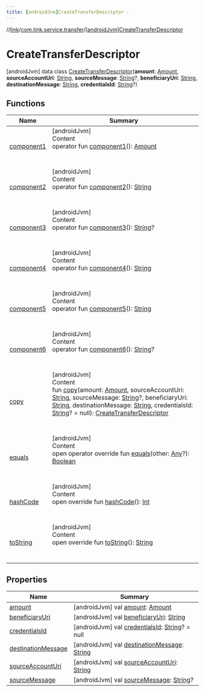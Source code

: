 ```yaml
---
title: [androidJvm]CreateTransferDescriptor -
---
```

//[link](../../index.md)/[com.tink.service.transfer](../index.md)/[[androidJvm]CreateTransferDescriptor](index.md)



# CreateTransferDescriptor  
 [androidJvm] data class [CreateTransferDescriptor](index.md)(**amount**: [Amount](../../com.tink.model.misc/[android-jvm]-amount/index.md), **sourceAccountUri**: [String](https://kotlinlang.org/api/latest/jvm/stdlib/kotlin/-string/index.html), **sourceMessage**: [String](https://kotlinlang.org/api/latest/jvm/stdlib/kotlin/-string/index.html)?, **beneficiaryUri**: [String](https://kotlinlang.org/api/latest/jvm/stdlib/kotlin/-string/index.html), **destinationMessage**: [String](https://kotlinlang.org/api/latest/jvm/stdlib/kotlin/-string/index.html), **credentialsId**: [String](https://kotlinlang.org/api/latest/jvm/stdlib/kotlin/-string/index.html)?)   


## Functions  
  
|  Name|  Summary| 
|---|---|
| <a name="com.tink.service.transfer/CreateTransferDescriptor/component1/#/PointingToDeclaration/"></a>[component1](component1.md)| <a name="com.tink.service.transfer/CreateTransferDescriptor/component1/#/PointingToDeclaration/"></a>[androidJvm]  <br>Content  <br>operator fun [component1](component1.md)(): [Amount](../../com.tink.model.misc/[android-jvm]-amount/index.md)  <br><br><br>
| <a name="com.tink.service.transfer/CreateTransferDescriptor/component2/#/PointingToDeclaration/"></a>[component2](component2.md)| <a name="com.tink.service.transfer/CreateTransferDescriptor/component2/#/PointingToDeclaration/"></a>[androidJvm]  <br>Content  <br>operator fun [component2](component2.md)(): [String](https://kotlinlang.org/api/latest/jvm/stdlib/kotlin/-string/index.html)  <br><br><br>
| <a name="com.tink.service.transfer/CreateTransferDescriptor/component3/#/PointingToDeclaration/"></a>[component3](component3.md)| <a name="com.tink.service.transfer/CreateTransferDescriptor/component3/#/PointingToDeclaration/"></a>[androidJvm]  <br>Content  <br>operator fun [component3](component3.md)(): [String](https://kotlinlang.org/api/latest/jvm/stdlib/kotlin/-string/index.html)?  <br><br><br>
| <a name="com.tink.service.transfer/CreateTransferDescriptor/component4/#/PointingToDeclaration/"></a>[component4](component4.md)| <a name="com.tink.service.transfer/CreateTransferDescriptor/component4/#/PointingToDeclaration/"></a>[androidJvm]  <br>Content  <br>operator fun [component4](component4.md)(): [String](https://kotlinlang.org/api/latest/jvm/stdlib/kotlin/-string/index.html)  <br><br><br>
| <a name="com.tink.service.transfer/CreateTransferDescriptor/component5/#/PointingToDeclaration/"></a>[component5](component5.md)| <a name="com.tink.service.transfer/CreateTransferDescriptor/component5/#/PointingToDeclaration/"></a>[androidJvm]  <br>Content  <br>operator fun [component5](component5.md)(): [String](https://kotlinlang.org/api/latest/jvm/stdlib/kotlin/-string/index.html)  <br><br><br>
| <a name="com.tink.service.transfer/CreateTransferDescriptor/component6/#/PointingToDeclaration/"></a>[component6](component6.md)| <a name="com.tink.service.transfer/CreateTransferDescriptor/component6/#/PointingToDeclaration/"></a>[androidJvm]  <br>Content  <br>operator fun [component6](component6.md)(): [String](https://kotlinlang.org/api/latest/jvm/stdlib/kotlin/-string/index.html)?  <br><br><br>
| <a name="com.tink.service.transfer/CreateTransferDescriptor/copy/#com.tink.model.misc.Amount#kotlin.String#kotlin.String?#kotlin.String#kotlin.String#kotlin.String?/PointingToDeclaration/"></a>[copy](copy.md)| <a name="com.tink.service.transfer/CreateTransferDescriptor/copy/#com.tink.model.misc.Amount#kotlin.String#kotlin.String?#kotlin.String#kotlin.String#kotlin.String?/PointingToDeclaration/"></a>[androidJvm]  <br>Content  <br>fun [copy](copy.md)(amount: [Amount](../../com.tink.model.misc/[android-jvm]-amount/index.md), sourceAccountUri: [String](https://kotlinlang.org/api/latest/jvm/stdlib/kotlin/-string/index.html), sourceMessage: [String](https://kotlinlang.org/api/latest/jvm/stdlib/kotlin/-string/index.html)?, beneficiaryUri: [String](https://kotlinlang.org/api/latest/jvm/stdlib/kotlin/-string/index.html), destinationMessage: [String](https://kotlinlang.org/api/latest/jvm/stdlib/kotlin/-string/index.html), credentialsId: [String](https://kotlinlang.org/api/latest/jvm/stdlib/kotlin/-string/index.html)? = null): [CreateTransferDescriptor](index.md)  <br><br><br>
| <a name="kotlin/Any/equals/#kotlin.Any?/PointingToDeclaration/"></a>[equals](../../com.tink.service.user/[android-jvm]-user-profile-service-impl/index.md#%5Bkotlin%2FAny%2Fequals%2F%23kotlin.Any%3F%2FPointingToDeclaration%2F%5D%2FFunctions%2F-586840090)| <a name="kotlin/Any/equals/#kotlin.Any?/PointingToDeclaration/"></a>[androidJvm]  <br>Content  <br>open operator override fun [equals](../../com.tink.service.user/[android-jvm]-user-profile-service-impl/index.md#%5Bkotlin%2FAny%2Fequals%2F%23kotlin.Any%3F%2FPointingToDeclaration%2F%5D%2FFunctions%2F-586840090)(other: [Any](https://kotlinlang.org/api/latest/jvm/stdlib/kotlin/-any/index.html)?): [Boolean](https://kotlinlang.org/api/latest/jvm/stdlib/kotlin/-boolean/index.html)  <br><br><br>
| <a name="kotlin/Any/hashCode/#/PointingToDeclaration/"></a>[hashCode](../../com.tink.service.user/[android-jvm]-user-profile-service-impl/index.md#%5Bkotlin%2FAny%2FhashCode%2F%23%2FPointingToDeclaration%2F%5D%2FFunctions%2F-586840090)| <a name="kotlin/Any/hashCode/#/PointingToDeclaration/"></a>[androidJvm]  <br>Content  <br>open override fun [hashCode](../../com.tink.service.user/[android-jvm]-user-profile-service-impl/index.md#%5Bkotlin%2FAny%2FhashCode%2F%23%2FPointingToDeclaration%2F%5D%2FFunctions%2F-586840090)(): [Int](https://kotlinlang.org/api/latest/jvm/stdlib/kotlin/-int/index.html)  <br><br><br>
| <a name="kotlin/Any/toString/#/PointingToDeclaration/"></a>[toString](../../com.tink.service.user/[android-jvm]-user-profile-service-impl/index.md#%5Bkotlin%2FAny%2FtoString%2F%23%2FPointingToDeclaration%2F%5D%2FFunctions%2F-586840090)| <a name="kotlin/Any/toString/#/PointingToDeclaration/"></a>[androidJvm]  <br>Content  <br>open override fun [toString](../../com.tink.service.user/[android-jvm]-user-profile-service-impl/index.md#%5Bkotlin%2FAny%2FtoString%2F%23%2FPointingToDeclaration%2F%5D%2FFunctions%2F-586840090)(): [String](https://kotlinlang.org/api/latest/jvm/stdlib/kotlin/-string/index.html)  <br><br><br>


## Properties  
  
|  Name|  Summary| 
|---|---|
| <a name="com.tink.service.transfer/CreateTransferDescriptor/amount/#/PointingToDeclaration/"></a>[amount](amount.md)| <a name="com.tink.service.transfer/CreateTransferDescriptor/amount/#/PointingToDeclaration/"></a> [androidJvm] val [amount](amount.md): [Amount](../../com.tink.model.misc/[android-jvm]-amount/index.md)   <br>
| <a name="com.tink.service.transfer/CreateTransferDescriptor/beneficiaryUri/#/PointingToDeclaration/"></a>[beneficiaryUri](beneficiary-uri.md)| <a name="com.tink.service.transfer/CreateTransferDescriptor/beneficiaryUri/#/PointingToDeclaration/"></a> [androidJvm] val [beneficiaryUri](beneficiary-uri.md): [String](https://kotlinlang.org/api/latest/jvm/stdlib/kotlin/-string/index.html)   <br>
| <a name="com.tink.service.transfer/CreateTransferDescriptor/credentialsId/#/PointingToDeclaration/"></a>[credentialsId](credentials-id.md)| <a name="com.tink.service.transfer/CreateTransferDescriptor/credentialsId/#/PointingToDeclaration/"></a> [androidJvm] val [credentialsId](credentials-id.md): [String](https://kotlinlang.org/api/latest/jvm/stdlib/kotlin/-string/index.html)? = null   <br>
| <a name="com.tink.service.transfer/CreateTransferDescriptor/destinationMessage/#/PointingToDeclaration/"></a>[destinationMessage](destination-message.md)| <a name="com.tink.service.transfer/CreateTransferDescriptor/destinationMessage/#/PointingToDeclaration/"></a> [androidJvm] val [destinationMessage](destination-message.md): [String](https://kotlinlang.org/api/latest/jvm/stdlib/kotlin/-string/index.html)   <br>
| <a name="com.tink.service.transfer/CreateTransferDescriptor/sourceAccountUri/#/PointingToDeclaration/"></a>[sourceAccountUri](source-account-uri.md)| <a name="com.tink.service.transfer/CreateTransferDescriptor/sourceAccountUri/#/PointingToDeclaration/"></a> [androidJvm] val [sourceAccountUri](source-account-uri.md): [String](https://kotlinlang.org/api/latest/jvm/stdlib/kotlin/-string/index.html)   <br>
| <a name="com.tink.service.transfer/CreateTransferDescriptor/sourceMessage/#/PointingToDeclaration/"></a>[sourceMessage](source-message.md)| <a name="com.tink.service.transfer/CreateTransferDescriptor/sourceMessage/#/PointingToDeclaration/"></a> [androidJvm] val [sourceMessage](source-message.md): [String](https://kotlinlang.org/api/latest/jvm/stdlib/kotlin/-string/index.html)?   <br>

